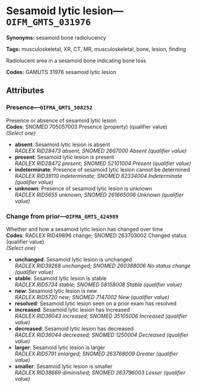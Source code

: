 # Sesamoid lytic lesion—`OIFM_GMTS_031976`

**Synonyms:** sesamoid bone radiolucency

**Tags:** musculoskeletal, XR, CT, MR, musculoskeletal, bone, lesion, finding

Radiolucent area in a sesamoid bone indicating bone loss

**Codes:** GAMUTS 31976 sesamoid lytic lesion

## Attributes

### Presence—`OIFMA_GMTS_508252`

Presence or absence of sesamoid lytic lesion  
**Codes**: SNOMED 705057003 Presence (property) (qualifier value)  
*(Select one)*

- **absent**: Sesamoid lytic lesion is absent  
_RADLEX RID28473 absent; SNOMED 2667000 Absent (qualifier value)_
- **present**: Sesamoid lytic lesion is present  
_RADLEX RID28472 present; SNOMED 52101004 Present (qualifier value)_
- **indeterminate**: Presence of sesamoid lytic lesion cannot be determined  
_RADLEX RID39110 indeterminate; SNOMED 82334004 Indeterminate (qualifier value)_
- **unknown**: Presence of sesamoid lytic lesion is unknown  
_RADLEX RID5655 unknown; SNOMED 261665006 Unknown (qualifier value)_

### Change from prior—`OIFMA_GMTS_424989`

Whether and how a sesamoid lytic lesion has changed over time  
**Codes**: RADLEX RID49896 change; SNOMED 263703002 Changed status (qualifier value)  
*(Select one)*

- **unchanged**: Sesamoid lytic lesion is unchanged  
_RADLEX RID39268 unchanged; SNOMED 260388006 No status change (qualifier value)_
- **stable**: Sesamoid lytic lesion is stable  
_RADLEX RID5734 stable; SNOMED 58158008 Stable (qualifier value)_
- **new**: Sesamoid lytic lesion is new  
_RADLEX RID5720 new; SNOMED 7147002 New (qualifier value)_
- **resolved**: Sesamoid lytic lesion seen on a prior exam has resolved  
- **increased**: Sesamoid lytic lesion has increased  
_RADLEX RID36043 increased; SNOMED 35105006 Increased (qualifier value)_
- **decreased**: Sesamoid lytic lesion has decreased  
_RADLEX RID36044 decreased; SNOMED 1250004 Decreased (qualifier value)_
- **larger**: Sesamoid lytic lesion is larger  
_RADLEX RID5791 enlarged; SNOMED 263768009 Greater (qualifier value)_
- **smaller**: Sesamoid lytic lesion is smaller  
_RADLEX RID38669 diminished; SNOMED 263796003 Lesser (qualifier value)_